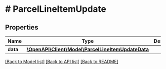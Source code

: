 # # ParcelLineItemUpdate

## Properties

Name | Type | Description | Notes
------------ | ------------- | ------------- | -------------
**data** | [**\OpenAPI\Client\Model\ParcelLineItemUpdateData**](ParcelLineItemUpdateData.md) |  |

[[Back to Model list]](../../README.md#models) [[Back to API list]](../../README.md#endpoints) [[Back to README]](../../README.md)
